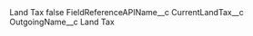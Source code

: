 <?xml version="1.0" encoding="UTF-8"?>
<CustomMetadata xmlns="http://soap.sforce.com/2006/04/metadata" xmlns:xsi="http://www.w3.org/2001/XMLSchema-instance" xmlns:xsd="http://www.w3.org/2001/XMLSchema">
    <label>Land Tax</label>
    <protected>false</protected>
    <values>
        <field>FieldReferenceAPIName__c</field>
        <value xsi:type="xsd:string">CurrentLandTax__c</value>
    </values>
    <values>
        <field>OutgoingName__c</field>
        <value xsi:type="xsd:string">Land Tax</value>
    </values>
</CustomMetadata>
